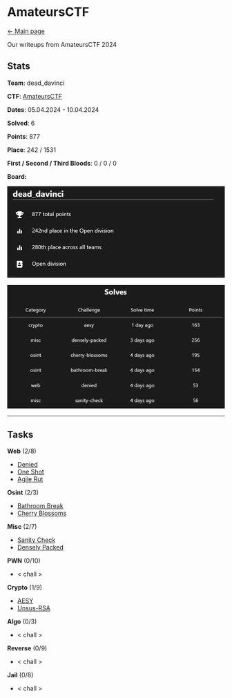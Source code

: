 # AmateursCTF

[<- Main page](../../)

Our writeups from AmateursCTF 2024
## Stats

**Team**:  dead_davinci

**CTF**: [AmateursCTF](https://ctftime.org/event/2226)

**Dates**: 05.04.2024 - 10.04.2024

**Solved**: 6

**Points**: 877

**Place**: 242 / 1531

**First / Second / Third Bloods**: 0 / 0 / 0

**Board:**

![](assets/Pasted%20image%2020240410153028.png)

![](assets/Pasted%20image%2020240410153038.png)

---
## Tasks

**Web** (2/8)
- [Denied](web/denied/readme.md)
- [One Shot](web/one-shot/readme.md)
- [Agile Rut](web/agile-rut/readme.md)

**Osint** (2/3)
- [Bathroom Break](osint/bathroom-break/readme.md)
- [Cherry Blossoms](osint/cherry-blossoms/readme.md)

**Misc** (2/7)
- [Sanity Check](misc/sanity-check/readme.md)
- [Densely Packed](misc/densely-packed/readme.md)

**PWN** (0/10)
- < chall >

**Crypto** (1/9)
- [AESY](web/aesy/readme.md)
- [Unsus-RSA](crypto/unsus-rsa/readme.md)

**Algo** (0/3)
- < chall >

**Reverse** (0/9)
- < chall >

**Jail** (0/8)
- < chall >



